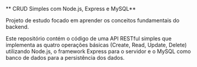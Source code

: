 ** CRUD Simples com Node.js, Express e MySQL** 

Projeto de estudo focado em aprender os conceitos fundamentais do backend.

Este repositório contém o código de uma API RESTful simples que implementa as quatro operações básicas (Create, Read, Update, Delete) utilizando Node.js, o framework Express para o servidor e o MySQL como banco de dados para a persistência dos dados.
